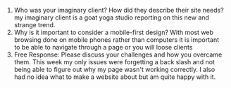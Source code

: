 1. Who was your imaginary client? How did they describe their site needs?
my imaginary client is a goat yoga studio reporting on this new and strange trend.
2. Why is it important to consider a mobile-first design?
With most web browsing done on mobile phones rather than computers it is important to be able to navigate through a page or you will loose clients
3. Free Response: Please discuss your challenges and how you overcame them.
This week my only issues were forgetting a back slash and not being able to figure out why my page wasn't working correctly. I also had no idea what to make a website about but am quite happy with it. 
